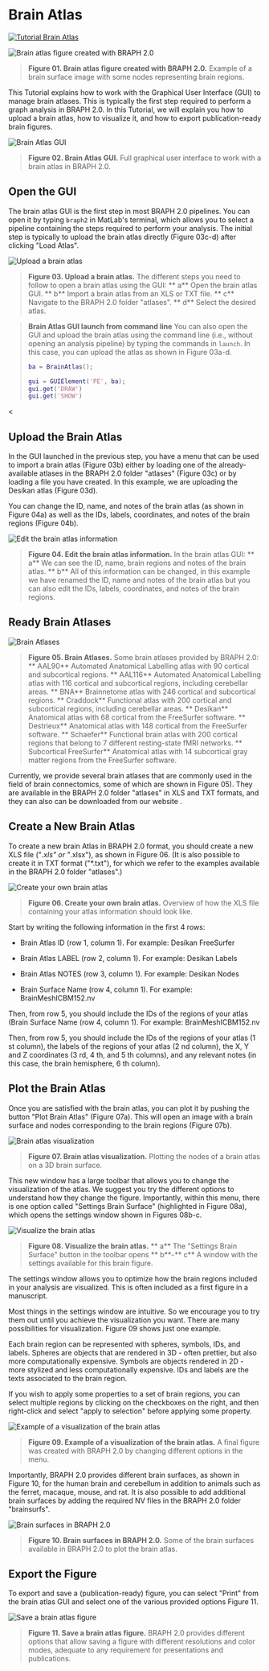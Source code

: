 # Brain Atlas

[![Tutorial Brain Atlas](https://img.shields.io/badge/PDF-Download-red?style=flat-square&logo=adobe-acrobat-reader)](tut_ba.pdf)

![Brain atlas figure created with BRAPH 2.0](fig01.jpg) 
 > **Figure 01. Brain atlas figure created with BRAPH 2.0.** Example of a brain surface image with some nodes representing brain regions.
	



This Tutorial explains how to work with the Graphical User Interface (GUI) to manage brain atlases.
This is typically the first step required to perform a graph analysis in BRAPH 2.0. 
In this Tutorial, we will explain you how to upload a brain atlas, how to visualize it, and how to export publication-ready brain figures.




![Brain Atlas GUI](fig02.jpg) 
 > **Figure 02. Brain Atlas GUI.** Full graphical user interface to work with a brain atlas in BRAPH 2.0. 
	


## Open the GUI

The brain atlas GUI is the first step in most BRAPH 2.0 pipelines. You can open it by typing `braph2` in MatLab's terminal, which allows you to select a pipeline containing the steps required to perform your analysis. The initial step is typically to upload the brain atlas directly (Figure 03c-d) after clicking "Load Atlas". 

![Upload a brain atlas](fig03.jpg) 
 > **Figure 03. Upload a brain atlas.** The different steps you need to follow to open a brain atlas using the GUI: 
	** a** Open the brain atlas GUI.
	** b** Import a brain atlas from an XLS or TXT file.
	** c** Navigate to the BRAPH 2.0 folder "atlases".
	** d** Select the desired atlas.
	

> **Brain Atlas GUI launch from command line**
> You can also open the GUI and upload the brain atlas using the command line (i.e., without opening an analysis pipeline) by typing the commands in `launch`. In this case, you can upload the atlas as shown in Figure 03a-d.
>
> ```matlab
> ba = BrainAtlas();
> 
> gui = GUIElement('PE', ba);
> gui.get('DRAW')
> gui.get('SHOW')
> ```
<


## Upload the Brain Atlas

In the GUI launched in the previous step, you have a menu that can be used to import a brain atlas (Figure 03b) either by loading one of the already-available atlases in the BRAPH 2.0 folder "atlases" (Figure 03c) or by loading a file you have created. In this example, we are uploading the Desikan atlas (Figure 03d).

You can change the ID, name, and notes of the brain atlas (as shown in Figure 04a) as well as the IDs, labels, coordinates, and notes of the brain regions (Figure 04b).
	
![Edit the brain atlas information](fig04.png) 
 > **Figure 04. Edit the brain atlas information.** In the brain atlas GUI: 
	** a** We can see the ID, name, brain regions and notes of the brain atlas.
	** b** All of this information can be changed, in this example we have renamed the ID, name and notes of the brain atlas but you can also edit the IDs, labels, coordinates, and notes of the brain regions.
	

## Ready Brain Atlases

![Brain Atlases](fig05.jpg) 
 > **Figure 05. Brain Atlases.** Some brain atlases provided by BRAPH 2.0:
	** AAL90** Automated Anatomical Labelling atlas with 90 cortical and subcortical regions.
	** AAL116** Automated Anatomical Labelling atlas with 116 cortical and subcortical regions, including cerebellar areas.
	** BNA** Brainnetome atlas with 246 cortical and subcortical regions.
	** Craddock** Functional atlas with 200 cortical and subcortical regions, including cerebellar areas.
	** Desikan** Anatomical atlas with 68 cortical from the FreeSurfer software.
	** Destrieux** Anatomical atlas with 148 cortical from the FreeSurfer software.
	** Schaefer** Functional brain atlas with 200 cortical regions that belong to 7 different resting-state fMRI networks.
	** Subcortical FreeSurfer** Anatomical atlas with 14 subcortical gray matter regions from the FreeSurfer software.
	

Currently, we provide several brain atlases that are commonly used in the field of brain connectomics, some of which are shown in Figure 05). 
They are available in the BRAPH 2.0 folder "atlases" in XLS and TXT formats, and they can also can be downloaded from our website .


## Create a New Brain Atlas

To create a new brain Atlas in BRAPH 2.0 format, you should create a new XLS file ("*.xls" or "*.xlsx"), as shown in Figure 06. 
(It is also possible to create it in TXT format ("*.txt"), for which we refer to the examples available in the BRAPH 2.0 folder "atlases".)

![Create your own brain atlas](fig06.jpg) 
 > **Figure 06. Create your own brain atlas.** Overview of how the XLS file containing your atlas information should look like.
	

Start by writing the following information in the first 4 rows:


- Brain Atlas ID (row 1, column 1). 
For example: Desikan FreeSurfer

- Brain Atlas LABEL (row 2, column 1). 
For example: Desikan Labels

- Brain Atlas NOTES (row 3, column 1).
For example: Desikan Nodes

- Brain Surface Name (row 4, column 1).
For example: BrainMeshICBM152.nv


Then, from row 5, you should include the IDs of the regions of your atlas (Brain Surface Name (row 4, column 1).
For example: BrainMeshICBM152.nv


Then, from row 5, you should include the IDs of the regions of your atlas (1 st column), the labels of the regions of your atlas (2 nd column), the X, Y and Z coordinates (3 rd, 4 th, and 5 th columns), and any relevant notes (in this case, the brain hemisphere, 6 th column).	


## Plot the Brain Atlas

Once you are satisfied with the brain atlas, you can plot it by pushing the button "Plot Brain Atlas" (Figure 07a). 
This will open an image with a brain surface and nodes corresponding to the brain regions (Figure 07b).

![Brain atlas visualization](fig07.jpg) 
 > **Figure 07. Brain atlas visualization.** Plotting the nodes of a brain atlas on a 3D brain surface. 
	
	
This new window has a large toolbar that allows you to change the visualization of the atlas. We suggest you try the different options to understand how they change the figure. Importantly, within this menu, there is one option called "Settings Brain Surface" (highlighted in Figure 08a), which opens the settings window shown in Figures 08b-c.

![Visualize the brain atlas](fig08.jpg) 
 > **Figure 08. Visualize the brain atlas.** ** a** The "Settings Brain Surface" button in the toolbar opens ** b**-** c** A window with the settings available for this brain figure.
	

The settings window allows you to optimize how the brain regions included in your analysis are visualized. This is often included as a first figure in a manuscript.

Most things in the settings window are intuitive. So we encourage you to try them out until you achieve the visualization you want. There are many possibilities for visualization. Figure 09 shows just one example.

Each brain region can be represented with spheres, symbols, IDs, and labels.
Spheres are objects that are rendered in 3D - often prettier, but also more computationally expensive.
Symbols are objects rendered in 2D - more stylized and less computationally expensive.
IDs and labels are the texts associated to the brain region.

If you wish to apply some properties to a set of brain regions, you can select multiple regions by clicking on the checkboxes on the right, and then right-click and select "apply to selection" before applying some property.

![Example of a visualization of the brain atlas](fig09.jpg) 
 > **Figure 09. Example of a visualization of the brain atlas.** A final figure was created with BRAPH 2.0 by changing different options in the menu.
	

Importantly, BRAPH 2.0 provides different brain surfaces, as shown in Figure 10, for the human brain and cerebellum in addition to animals such as the ferret, macaque, mouse, and rat.
It is also possible to add additional brain surfaces by adding the required NV files in the BRAPH 2.0 folder "brainsurfs".

![Brain surfaces in BRAPH 2.0](fig10.png) 
 > **Figure 10. Brain surfaces in BRAPH 2.0.** Some of the brain surfaces available in BRAPH 2.0 to plot the brain atlas.
	


## Export the Figure

To export and save a (publication-ready) figure, you can select "Print" from the brain atlas GUI and select one of the various provided options Figure 11.

![Save a brain atlas figure](fig11.jpg) 
 > **Figure 11. Save a brain atlas figure.** BRAPH 2.0 provides different options that allow saving a figure with different resolutions and color modes, adequate to any requirement for presentations and publications.
